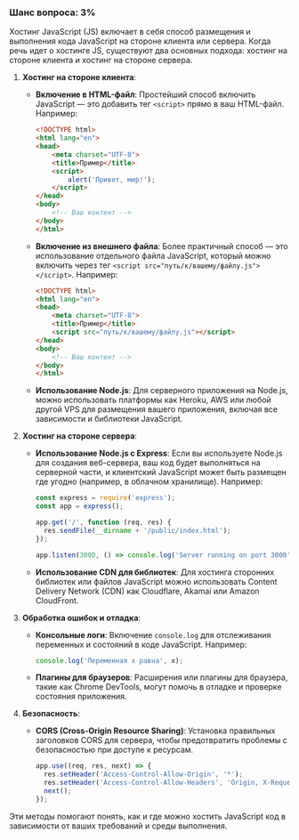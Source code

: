### Шанс вопроса: 3%

Хостинг JavaScript (JS) включает в себя способ размещения и выполнения кода JavaScript на стороне клиента или сервера. Когда речь идет о хостинге JS, существуют два основных подхода: хостинг на стороне клиента и хостинг на стороне сервера.

1. **Хостинг на стороне клиента**:
   - **Включение в HTML-файл**: Простейший способ включить JavaScript — это добавить тег `<script>` прямо в ваш HTML-файл. Например:
     ```html
     <!DOCTYPE html>
     <html lang="en">
     <head>
         <meta charset="UTF-8">
         <title>Пример</title>
         <script>
             alert('Привет, мир!');
         </script>
     </head>
     <body>
         <!-- Ваш контент -->
     </body>
     </html>
     ```
   - **Включение из внешнего файла**: Более практичный способ — это использование отдельного файла JavaScript, который можно включить через тег `<script src="путь/к/вашему/файлу.js"></script>`. Например:
     ```html
     <!DOCTYPE html>
     <html lang="en">
     <head>
         <meta charset="UTF-8">
         <title>Пример</title>
         <script src="путь/к/вашему/файлу.js"></script>
     </head>
     <body>
         <!-- Ваш контент -->
     </body>
     </html>
     ```
   - **Использование Node.js**: Для серверного приложения на Node.js, можно использовать платформы как Heroku, AWS или любой другой VPS для размещения вашего приложения, включая все зависимости и библиотеки JavaScript.

2. **Хостинг на стороне сервера**:
   - **Использование Node.js с Express**: Если вы используете Node.js для создания веб-сервера, ваш код будет выполняться на серверной части, и клиентский JavaScript может быть размещен где угодно (например, в облачном хранилище). Например:
     ```javascript
     const express = require('express');
     const app = express();
     
     app.get('/', function (req, res) {
       res.sendFile(__dirname + '/public/index.html');
     });
     
     app.listen(3000, () => console.log('Server running on port 3000'));
     ```
   - **Использование CDN для библиотек**: Для хостинга сторонних библиотек или файлов JavaScript можно использовать Content Delivery Network (CDN) как Cloudflare, Akamai или Amazon CloudFront.

3. **Обработка ошибок и отладка**:
   - **Консольные логи**: Включение `console.log` для отслеживания переменных и состояний в коде JavaScript. Например:
     ```javascript
     console.log('Переменная x равна', x);
     ```
   - **Плагины для браузеров**: Расширения или плагины для браузера, такие как Chrome DevTools, могут помочь в отладке и проверке состояния приложения.

4. **Безопасность**:
   - **CORS (Cross-Origin Resource Sharing)**: Установка правильных заголовков CORS для сервера, чтобы предотвратить проблемы с безопасностью при доступе к ресурсам.
     ```javascript
     app.use((req, res, next) => {
       res.setHeader('Access-Control-Allow-Origin', '*');
       res.setHeader('Access-Control-Allow-Headers', 'Origin, X-Requested-With, Content-Type, Accept');
       next();
     });
     ```

Эти методы помогают понять, как и где можно хостить JavaScript код в зависимости от ваших требований и среды выполнения.